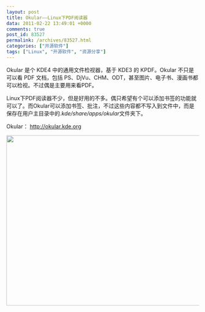 ```yaml
---
layout: post
title: Okular——Linux下PDF阅读器
data: 2011-02-22 13:49:01 +0000
comments: true
post_id: 83527
permalink: /archives/83527.html
categories: ["开源软件"]
tags: ["Linux", "开源软件", "资源分享"]
---
```


<span>Okular 是个 KDE4 中的通用文件检视器，基于 KDE3 的 KPDF。Okular 不只是可以看 PDF 文档，包括 PS、DjVu、CHM、ODT，甚至图片、电子书、漫画书都可以检视。不过偶是主要用来看PDF。</span>

Linux下PDF阅读器不少，但是好用的不多。偶只希望有个可以添加书签的功能就可以了。而Okular可以添加书签、批注，不过这些内容都不写入到文件中，而是保存在用户主目录中的<em>.kde/share/apps/okular</em>文件夹下。

Okular： http://okular.kde.org

<img class="alignnone" title="Okular" src="http://img181.poco.cn/mypoco/myphoto/20110222/21/5545129120110222215401091.jpg" alt="" width="616" height="446" />
